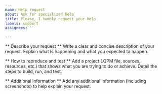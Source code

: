 ```yaml
---
name: Help request
about: Ask for specialized help
title: Please, I humbly request your help
labels: support
assignees: ''

---
```


** Describe your request **
Write a clear and concise description of your request.
Explain what is happening and what you expected to happen.

** How to reproduce and test **
Add a project (.QPM file, sources, resources, etc.) that shows what you are trying to do or achieve.
Detail the steps to build, run, and test.

** Additional Information **
Add any additional information (including screenshots) to help explain your request.
